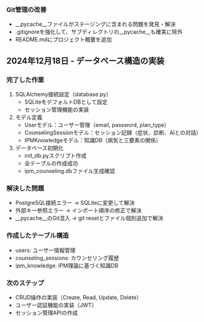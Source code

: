 ### Git管理の改善
- __pycache__ファイルがステージングに含まれる問題を発見・解決
- .gitignoreを強化して、サブディレクトリの__pycache__も確実に除外
- README.mdにプロジェクト概要を追加
## 2024年12月18日 - データベース構造の実装

### 完了した作業
1. SQLAlchemy接続設定（database.py）
   - SQLiteをデフォルトDBとして設定
   - セッション管理機能の実装
2. モデル定義
   - Userモデル：ユーザー管理（email, password, plan_type）
   - CounselingSessionモデル：セッション記録（症状、診断、AIとの対話）
   - IPMKnowledgeモデル：知識DB（病気と三要素の関係）
3. データベース初期化
   - init_db.pyスクリプト作成
   - 全テーブルの作成成功
   - ipm_counseling.dbファイル生成確認

### 解決した問題
- PostgreSQL接続エラー → SQLiteに変更して解決
- 外部キー参照エラー → インポート順序の修正で解決
- __pycache__のGit混入 → git resetとファイル個別追加で解決

### 作成したテーブル構造
- users: ユーザー情報管理
- counseling_sessions: カウンセリング履歴
- ipm_knowledge: IPM理論に基づく知識DB

### 次のステップ
- CRUD操作の実装（Create, Read, Update, Delete）
- ユーザー認証機能の実装（JWT）
- セッション管理APIの作成
